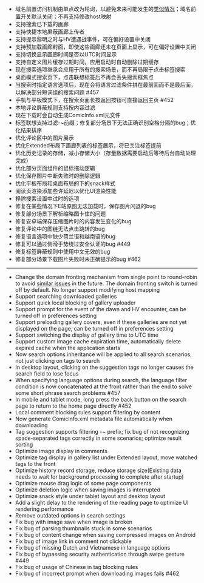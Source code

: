 - 域名前置访问机制由单点改为轮询，以避免未来可能发生的[类似情况](https://forums.e-hentai.org/index.php?showtopic=244935&hl=round-robin)；域名前置开关默认关闭；不再支持修改host映射
- 支持搜索已下载的画廊
- 支持快捷本地屏蔽画廊上传者
- 支持提示黎明之时与HV遭遇战事件，可在偏好设置中关闭
- 支持预加载画廊封面，即使这些画廊还未在页面上显示，可在偏好设置中关闭
- 支持切换显示画廊时间是否以UTC时间显示
- 支持自定义图片缓存过期时间，应用启动时自动删除过期缓存
- 现在搜索选项继承会应用于所有的搜索场景，而不再局限于点击标签搜索
- 桌面模式搜索页下，点击联想标签后不再会丢失搜索框焦点
- 当搜索时指定语言选项后，现在会将语言过滤条件拼在最前面而不是最后面，以解决部分短词组的搜索问题 #457
- 手机与平板模式下，在搜索页面长按返回按钮可直接返回主页 #452
- 本地评论屏蔽规则支持按内容过滤
- 现在下载时会自动生成ComicInfo.xml元文件
- 标签联想支持过滤-~前缀；修复部分场景下无法正确识别空格分隔的bug；优化结果排序
- 优化评论区中的图片展示
- 优化Extended布局下画廊列表的标签展示，将已关注标签提前
- 优化历史记录的存储，减小存储大小（存量数据需要启动后等待后台自动处理完成）
- 优化部分页面组件的鼠标拖动逻辑
- 优化保存图片中断失败时的删除逻辑
- 优化平板布局和桌面布局的下的snack样式
- 阅读页渲染添加些许延迟以优化UI渲染性能
- 移除搜索设置中过时的选项
- 修复在某些情况下E站原图无法加载时，保存图片闪退的bug
- 修复部分场景下解析缩略图卡住的问题
- 修复安卓端保存压缩图片时的内容发生变化的bug
- 修复评论中的图链无法点击跳转的bug
- 修复语言选项中缺少荷兰语和越南语的bug
- 修复可以通过侧滑手势绕过安全认证的bug #449
- 修复标签屏蔽规则中使用中文无效的bug
- 修复部分场景下载图片失败时未正确提示的bug #462

------------------------------------------------------------------------------------------

- Change the domain fronting mechanism from single point to round-robin to avoid [similar issues]((https://forums.e-hentai.org/index.php?showtopic=244935&hl=round-robin)) in the future. The domain fronting switch is turned off by default. No longer support modifying host mapping
- Support searching downloaded galleries
- Support quick local blocking of gallery uploader 
- Support prompt for the event of the dawn and HV encounter, can be turned off in preferences setting
- Support preloading gallery covers, even if these galleries are not yet displayed on the page, can be turned off in preferences setting
- Support switching the display of gallery time to UTC time
- Support custom image cache expiration time, automatically delete expired cache when the application starts
- Now search options inheritance will be applied to all search scenarios, not just clicking on tags to search
- In desktop layout, clicking on the suggestion tags no longer causes the search field to lose focus
- When specifying language options during search, the language filter condition is now concatenated at the front rather than the end to solve some short phrase search problems #457
- In mobile and tablet mode, long press the back button on the search page to return to the home page directly #452
- Local comment blocking rules support filtering by content
- Now generate ComicInfo.xml metadata file automatically when downloading
- Tag suggestion supports filtering -~ prefix; fix bug of not recognizing space-separated tags correctly in some scenarios; optimize result sorting
- Optimize image display in comments
- Optimize tag display in gallery list under Extended layout, move watched tags to the front
- Optimize history record storage, reduce storage size(Existing data needs to wait for background processing to complete after startup)
- Optimize mouse drag logic of some page components
- Optimize deletion logic when saving images is interrupted
- Optimize snack style under tablet layout and desktop layout
- Add a slight delay to the rendering of the reading page to optimize UI rendering performance
- Remove outdated options in search settings
- Fix bug with image save when image is broken
- Fix bug of parsing thumbnails stuck in some scenarios
- Fix bug of content change when saving compressed images on Android
- Fix bug of image link in comment not clickable
- Fix bug of missing Dutch and Vietnamese in language options
- Fix bug of bypassing security authentication through swipe gesture #449
- Fix bug of usage of Chinese in tag blocking rules
- Fix bug of incorrect prompt when downloading images fails #462
